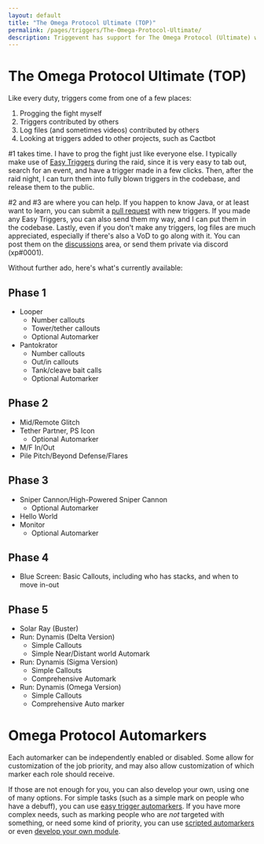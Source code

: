 ```yaml
---
layout: default
title: "The Omega Protocol Ultimate (TOP)"
permalink: /pages/triggers/The-Omega-Protocol-Ultimate/
description: Triggevent has support for The Omega Protocol (Ultimate) with Triggers and Automarks
---
```


# The Omega Protocol Ultimate (TOP)

Like every duty, triggers come from one of a few places:
1. Progging the fight myself
2. Triggers contributed by others
3. Log files (and sometimes videos) contributed by others
4. Looking at triggers added to other projects, such as Cactbot

#1 takes time. I have to prog the fight just like everyone else. I typically make use of
[Easy Triggers](/pages/tutorials/Easy-Triggers.md) during the raid, since it is very easy to
tab out, search for an event, and have a trigger made in a few clicks. Then, after the raid
night, I can turn them into fully blown triggers in the codebase, and release them to the public.

#2 and #3 are where you can help. If you happen to know Java, or at least want to learn, you can
submit a [pull request](https://github.com/xpdota/event-trigger/pulls) with new triggers. If you
made any Easy Triggers, you can also send them my way, and I can put them in the codebase. Lastly,
even if you don't make any triggers, log files are much appreciated, especially if there's also
a VoD to go along with it. You can post them on the 
[discussions](https://github.com/xpdota/event-trigger/discussions) area, or send them private
via discord (xp#0001).


Without further ado, here's what's currently available:

## Phase 1

- Looper
  - Number callouts
  - Tower/tether callouts
  - Optional Automarker
- Pantokrator
  - Number callouts
  - Out/in callouts
  - Tank/cleave bait calls
  - Optional Automarker

## Phase 2

- Mid/Remote Glitch
- Tether Partner, PS Icon
  - Optional Automarker
- M/F In/Out
- Pile Pitch/Beyond Defense/Flares

## Phase 3

- Sniper Cannon/High-Powered Sniper Cannon
  - Optional Automarker
- Hello World
- Monitor
  - Optional Automarker

## Phase 4
- Blue Screen: Basic Callouts, including who has stacks, and when to move in-out

## Phase 5
- Solar Ray (Buster)
- Run: Dynamis (Delta Version)
  - Simple Callouts
  - Simple Near/Distant world Automark
- Run: Dynamis (Sigma Version)
  - Simple Callouts
  - Comprehensive Automark
- Run: Dynamis (Omega Version)
  - Simple Callouts
  - Comprehensive Auto marker

# Omega Protocol Automarkers

Each automarker can be independently enabled or disabled. Some allow for customization of the job priority,
and may also allow customization of which marker each role should receive.

If those are not enough for you, you can also develop your own, using one of many options. For simple tasks
(such as a simple mark on people who have a debuff), you can use 
[easy trigger automarkers](/pages/Automarkers.md#making-your-own-automarks-using-easy-triggers). If you have
more complex needs, such as marking people who are *not* targeted with something, or need some kind of priority,
you can use [scripted automarkers](/pages/Automarkers.md#making-your-own-automarks-with-scripts) or
even [develop your own module](/pages/Automarkers.md#making-automarks-in-the-code--as-a-separate-module).